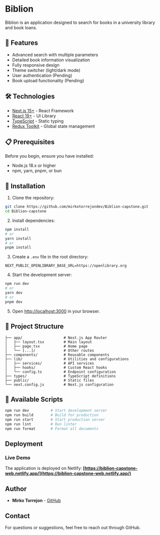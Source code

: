 # Biblion

Biblion is an application designed to search for books in a university library and book loans.

## 🚀 Features

- Advanced search with multiple parameters
- Detailed book information visualization
- Fully responsive design
- Theme switcher (light/dark mode)
- User authentication (Pending)
- Book upload functionality (Pending)

## 🛠️ Technologies

- [Next.js 15+](https://nextjs.org/) - React Framework
- [React 19+](https://reactjs.org/) - UI Library
- [TypeScript](https://www.typescriptlang.org/) - Static typing
- [Redux Toolkit](https://redux-toolkit.js.org/) - Global state management

## 📋 Prerequisites

Before you begin, ensure you have installed:

- Node.js 18.x or higher
- npm, yarn, pnpm, or bun

## 🔧 Installation

1. Clone the repository:
```bash
git clone https://github.com/mirkotorrejondev/Biblion-capstone.git
cd Biblion-capstone
```

2. Install dependencies:
```bash
npm install
# or
yarn install
# or
pnpm install
```

3. Create a `.env` file in the root directory:
```env
NEXT_PUBLIC_OPENLIBRARY_BASE_URL=https://openlibrary.org
```

4. Start the development server:
```bash
npm run dev
# or
yarn dev
# or
pnpm dev
```

5. Open [http://localhost:3000](http://localhost:3000) in your browser.

## 📁 Project Structure

```
├── app/                   # Next.js App Router
│   ├── layout.tsx         # Main layout
│   ├── page.tsx           # Home page
│   └── [...]/             # Other routes
├── components/            # Reusable components
├── lib/                   # Utilities and configurations
│   ├── services/          # API services
│   ├── hooks/             # Custom React hooks
│   └── config.ts          # Endpoint configuration
├── types/                 # TypeScript definitions
├── public/                # Static files
└── next.config.js         # Next.js configuration
```

## 🎯 Available Scripts

```bash
npm run dev          # Start development server
npm run build        # Build for production
npm run start        # Start production server
npm run lint         # Run linter
npm run format       # Format all documents
```

## Deployment

### Live Demo

The application is deployed on Netlify:
**[https://biblion-capstone-web.netlify.app/](https://biblion-capstone-web.netlify.app/)**

## Author

- **Mirko Torrejon** - [GitHub](https://github.com/mirkotorrejondev)

## Contact

For questions or suggestions, feel free to reach out through GitHub.
